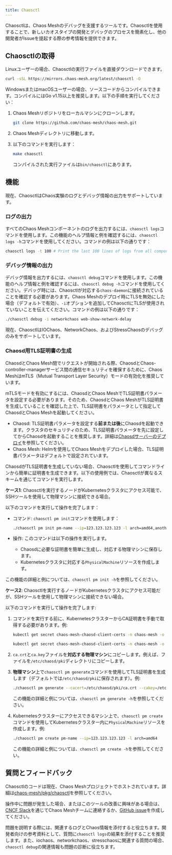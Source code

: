 ```yaml
---
title: Chaosctl
---
```


Chaosctlは、Chaos Meshのデバッグを支援するツールです。Chaosctlを使用することで、新しいカオスタイプの開発とデバッグのプロセスを簡素化し、他の開発者がIssueを提起する際の参考情報を提供できます。

## Chaosctlの取得

Linuxユーザーの場合、Chaosctlの実行ファイルを直接ダウンロードできます。

```bash
curl -sSL https://mirrors.chaos-mesh.org/latest/chaosctl -O
```

WindowsまたはmacOSユーザーの場合、ソースコードからコンパイルできます。コンパイルにはGo v1.15以上を推奨します。以下の手順を実行してください：

1. Chaos Meshリポジトリをローカルマシンにクローンします。

   ```bash
   git clone https://github.com/chaos-mesh/chaos-mesh.git
   ```

2. Chaos Meshディレクトリに移動します。

3. 以下のコマンドを実行します：

   ```bash
   make chaosctl
   ```

   コンパイルされた実行ファイルは`bin/chaosctl`にあります。

## 機能

現在、ChaosctlはChaos実験のログとデバッグ情報の出力をサポートしています。

### ログの出力

すべてのChaos Meshコンポーネントのログを出力するには、`chaosctl logs`コマンドを使用します。この機能のヘルプ情報と例を確認するには、`chaosctl logs -h`コマンドを使用してください。コマンドの例は以下の通りです：

```bash
chaosctl logs -t 100 # Print the last 100 lines of logs from all components
```

### デバッグ情報の出力

デバッグ情報を出力するには、`chaosctl debug`コマンドを使用します。この機能のヘルプ情報と例を確認するには、`chaosctl debug -h`コマンドを使用してください。デバッグ時には、Chaosctlが対応する`chaos-daemon`に接続されていることを確認する必要があります。Chaos Meshのデプロイ時にTLSを無効にした場合（デフォルトで有効）、`-i`オプションを追加してChaosctlにTLSが使用されていないことを伝えてください。コマンドの例は以下の通りです：

```bash
./chaosctl debug -i networkchaos web-show-network-delay
```

現在、ChaosctlはIOChaos、NetworkChaos、およびStressChaosのデバッグのみをサポートしています。

### Chaosd用TLS証明書の生成

ChaosdとChaos Mesh間でリクエストが開始される際、ChaosdとChaos-controller-managerサービス間の通信セキュリティを確保するために、Chaos MeshはmTLS（Mutual Transport Layer Security）モードの有効化を推奨しています。

mTLSモードを有効にするには、ChaosdとChaos MeshでTLS証明書パラメータを設定する必要があります。そのため、ChaosdとChaos MeshがTLS証明書を生成していることを確認した上で、TLS証明書をパラメータとして指定してChaosdとChaos Meshを起動してください。

- Chaosd: TLS証明書パラメータを設定する**前または後**にChaosdを起動できます。クラスタのセキュリティのため、TLS証明書パラメータを先に設定してからChaosdを起動することを推奨します。詳細は[Chaosdサーバーのデプロイ](simulate-physical-machine-chaos.md#deploy-chaosd-server)を参照してください。
- Chaos Mesh: Helmを使用してChaos Meshをデプロイした場合、TLS証明書パラメータはデフォルトで設定されています。

ChaosdがTLS証明書を生成していない場合、Chaosctlを使用してコマンドラインから簡単に証明書を生成できます。以下の使用例では、Chaosctlが異なるスキームを通じてコマンドを実行します。

**ケース1**: Chaosctlを実行するノードがKubernetesクラスタにアクセス可能で、SSHツールを使用して物理マシンに接続できる場合。

以下のコマンドを実行して操作を完了します：

- コマンド: `chaosctl pm init`コマンドを使用します：

  ```bash
  ./chaosctl pm init pm-name --ip=123.123.123.123 -l arch=amd64,anotherkey=value
  ```

- 操作: このコマンドは以下の操作を実行します。
  - Chaosdに必要な証明書を簡単に生成し、対応する物理マシンに保存します。
  - Kubernetesクラスタに対応する`PhysicalMachine`リソースを作成します。

この機能の詳細と例については、`chaosctl pm init -h`を参照してください。

**ケース2**: Chaosctlを実行するノードがKubernetesクラスタにアクセス可能だが、SSHツールを使用して物理マシンに接続できない場合。

以下のコマンドを実行して操作を完了します:

1. コマンドを実行する前に、KubernetesクラスターからCA証明書を手動で取得する必要があります。例:

   ```bash
   kubectl get secret chaos-mesh-chaosd-client-certs -n chaos-mesh -o "jsonpath={.data['ca\.crt']}" | base64 -d > ca.crt

   kubectl get secret chaos-mesh-chaosd-client-certs -n chaos-mesh -o "jsonpath={.data['ca\.key']}" | base64 -d> ca.key
   ```

2. `ca.crt`と`ca.key`ファイルを**対応する物理マシン**にコピーします。例えば、ファイルを`/etc/chaosd/pki`ディレクトリにコピーします。
3. **物理マシン**上で`chaosctl pm generate`コマンドを使用してTLS証明書を生成します（デフォルトでは`/etc/chaosd/pki`に保存されます）。例:

   ```bash
   ./chaosctl pm generate --cacert=/etc/chaosd/pki/ca.crt --cakey=/etc/chaosd/pki/ca.key
   ```

   この機能の詳細と例については、`chaosctl pm generate -h`を参照してください。

4. Kubernetesクラスターにアクセスできるマシン上で、`chaosctl pm create`コマンドを使用してKubernetesクラスター内に`PhysicalMachine`リソースを作成します。例:

   ```bash
   ./chaosctl pm create pm-name --ip=123.123.123.123 -l arch=amd64
   ```

   この機能の詳細と例については、`chaosctl pm create -h`を参照してください。

## 質問とフィードバック

Chaosctlのコードは現在、Chaos Meshプロジェクトでホストされています。詳細は[chaos-mesh/pkg/chaosctl](https://github.com/chaos-mesh/chaos-mesh/tree/master/pkg/chaosctl)を参照してください。

操作中に問題が発生した場合、またはこのツールの改善に興味がある場合は、[CNCF Slack](https://cloud-native.slack.com/archives/C0193VAV272)を通じてChaos Meshチームに連絡するか、[GitHub issue](https://github.com/chaos-mesh/chaos-mesh/issues)を作成してください。

問題を説明する際には、関連するログとChaos情報を添付すると役立ちます。開発者向けの参考資料として、質問に`chaosctl logs`の結果を添付することを推奨します。また、iochaos、networkchaos、stresschaosに関連する質問の場合、`chaosctl debug`の関連情報も問題の診断に役立ちます。